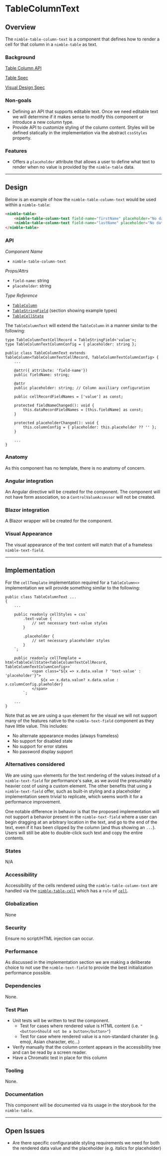 # TableColumnText

## Overview

The `nimble-table-column-text` is a component that defines how to render a cell for that column in a `nimble-table` as text.

### Background

[Table Column API](../table-columns-hld.md)

[Table Spec](../README.md)

[Visual Design Spec](https://xd.adobe.com/view/5b476816-dad1-4671-b20a-efe796631c72-0e14/specs/)

### Non-goals

-   Defining an API that supports editable text. Once we need editable text we will determine if it makes sense to modify this component or introduce a new column type.
-   Provide API to customize styling of the column content. Styles will be defined statically in the implementation via the abstract `cssStyles` property.

### Features

-   Offers a `placeholder` attribute that allows a user to define what text to render when no value is provided by the `nimble-table` data.

---

## Design

Below is an example of how the `nimble-table-column-text` would be used within a `nimble-table`:

```HTML
<nimble-table>
    <nimble-table-column-text field-name="firstName" placeholder="No data">First Name</nimble-table-column-text-field>
    <nimble-table-column-text field-name="lastName" placeholder="No data">Last Name</nimble-table-column-text-field>
</nimble-table>
```

### API

_Component Name_

-   `nimble-table-column-text`

_*Props/Attrs*_

-   `field-name`: string
-   `placeholder`: string

_Type Reference_

-   [`TableColumn`](../table-columns-hld.md#tablecolumn)
-   [`TableStringField`](https://github.com/ni/nimble/blob/main/packages/nimble-components/src/table/specs/table-data-api.md#implementation--design) (section showing example types)
-   [`TableCellState`](../table-columns-hld.md#tablecellstate-interface)

The `TableColumnText` will extend the `TableColumn` in a manner similar to the following:

```TS
type TableColumnTextCellRecord = TableStringField<'value'>;
type TableColumnTextColumnConfig = { placeholder: string };

public class TableColumnText extends TableColumn<TableColumnTextCellRecord, TableColumnTextColumnConfig> {
    ...

    @attr({ attribute: 'field-name'})
    public fieldName: string;

    @attr
    public placeholder: string; // Column auxiliary configuration

    public cellRecordFieldNames = ['value'] as const;

    protected fieldNameChanged(): void {
        this.dataRecordFieldNames = [this.fieldName] as const;
    }

    protected placeholderChanged(): void {
        this.columnConfig = { placeholder: this.placeholder ?? '' };
    }

    ...
}
```

### Anatomy

As this component has no template, there is no anatomy of concern.

### Angular integration

An Angular directive will be created for the component. The component will not have form association, so a `ControlValueAccessor` will not be created.

### Blazor integration

A Blazor wrapper will be created for the component.

### Visual Appearance

The visual appearance of the text content will match that of a frameless `nimble-text-field`.

---

## Implementation

For the `cellTemplate` implementation required for a `TableColumn<>` implementation we will provide something similar to the following:

```TS
public class TableColumnText ...
{
    ...

    public readonly cellStyles = css`
        .text-value {
            // set necessary text-value styles
        }

        .placeholder {
            // set necessary placeholder styles
        }
    `;

    public readonly cellTemplate = html<TableCellState<TableColumnTextCellRecord, TableColumnTextColumnConfig>>`
            <span class="${x => x.data.value ? 'text-value' : 'placeholder'}">
                ${x => x.data.value? x.data.value : x.columnConfig.plaeholder}
            </span>
        `;

    ...
}
```

Note that as we are using a `span` element for the visual we will not support many of the features native to the `nimble-text-field` component as they have little value. This includes:

-   No alternate appearance modes (always frameless)
-   No support for disabled state
-   No support for error states
-   No password display support

### Alternatives considered

We are using `span` elements for the text rendering of the values instead of a `nimble-text-field` for performance's sake, as we avoid the presumably heavier cost of using a custom element. The other benefits that using a `nimble-text-field` offer, such as built-in styling and a placeholder implementation seem trivial to replicate, which seems worth it for a performance improvement.

One notable difference in behavior is that the proposed implementation will not support a behavior present in the `nimble-text-field` where a user can begin dragging at an arbitrary location in the text, and go to the end of the text, even if it has been clipped by the column (and thus showing an `...`). Users will still be able to double-click such text and copy the entire contents.

### States

N/A

### Accessibility

Accessibility of the cells rendered using the `nimble-table-column-text` are handled via the [`nimble-table-cell`](https://github.com/ni/nimble/blob/f663c38741e731bef91aa58e8fb2d1cec653b679/packages/nimble-components/src/table/components/cell/template.ts#L6) which has a `role` of [`cell`](https://w3c.github.io/aria/#cell).

### Globalization

None

### Security

Ensure no script/HTML injection can occur.

### Performance

As discussed in the implementation section we are making a deliberate choice to not use the `nimble-text-field` to provide the best initialization performance possible.

### Dependencies

None.

### Test Plan

-   Unit tests will be written to test the component.
    -   Test for cases where rendered value is HTML content (i.e. `"<button>Should not be a button</button>"`)
    -   Test for case where rendered value is a non-standard charater (e.g. emoji, Asian character, etc...)
-   Verify manually that the column content appears in the accessibility tree and can be read by a screen reader.
-   Have a Chromatic test in place for this column

### Tooling

None.

### Documentation

This component will be documented via its usage in the storybook for the `nimble-table`.

---

## Open Issues

-   Are there specific configurarable styling requirements we need for both the rendered data value and the placeholder (e.g. italics for placeholder)
